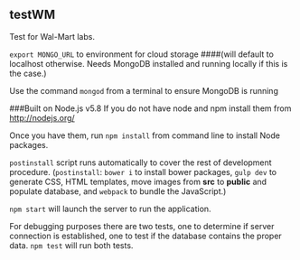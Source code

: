 ## testWM

Test for Wal-Mart labs.

`export MONGO_URL` to environment for cloud storage
####(will default to localhost otherwise. Needs MongoDB installed and running locally if this is the case.)

Use the command `mongod` from a terminal to ensure MongoDB is running

###Built on Node.js v5.8
If you do not have node and npm install them from http://nodejs.org/

Once you have them, run `npm install` from command line to install Node packages.

`postinstall` script runs automatically to cover the rest of development procedure.
(`postinstall`: `bower i` to install bower packages, `gulp dev` to generate CSS, HTML templates, move images from **src** to **public** and populate database, and `webpack` to bundle the JavaScript.)

`npm start` will launch the server to run the application.

For debugging purposes there are two tests, one to determine if server connection is established,
one to test if the database contains the proper data.
`npm test` will run both tests.
